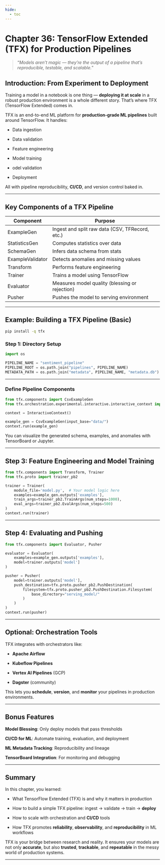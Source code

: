 ```yaml
---
hide:
  - toc
---
```


# Chapter 36: TensorFlow Extended (TFX) for Production Pipelines

> “*Models aren’t magic — they’re the output of a pipeline that’s reproducible, testable, and scalable.*”

## Introduction: From Experiment to Deployment

Training a model in a notebook is one thing — **deploying it at scale** in a robust production environment is a whole different story. That’s where TFX (TensorFlow Extended) comes in.

TFX is an end-to-end ML platform for **production-grade ML pipelines** built around TensorFlow. It handles:

- Data ingestion

- Data validation

- Feature engineering

- Model training

- odel validation

- Deployment

All with pipeline reproducibility, **CI/CD**, and version control baked in.

---

## Key Components of a TFX Pipeline

|Component	                |Purpose                                            |
|---------------------------|---------------------------------------------------|
|ExampleGen	                |Ingest and split raw data (CSV, TFRecord, etc.)    |
|StatisticsGen	            |Computes statistics over data                      |
|SchemaGen	                |Infers data schema from stats                      |
|ExampleValidator	        |Detects anomalies and missing values               |
|Transform	                |Performs feature engineering                       |
|Trainer	                |Trains a model using TensorFlow                    |
|Evaluator	                |Measures model quality (blessing or rejection)     |
|Pusher	                    |Pushes the model to serving environment            |

---

## Example: Building a TFX Pipeline (Basic)

```bash
pip install -q tfx
```
### Step 1: Directory Setup

```python
import os

PIPELINE_NAME = "sentiment_pipeline"
PIPELINE_ROOT = os.path.join("pipelines", PIPELINE_NAME)
METADATA_PATH = os.path.join("metadata", PIPELINE_NAME, "metadata.db")
```

---

### Define Pipeline Components

```python
from tfx.components import CsvExampleGen
from tfx.orchestration.experimental.interactive.interactive_context import InteractiveContext

context = InteractiveContext()

example_gen = CsvExampleGen(input_base="data/")
context.run(example_gen)
```
You can visualize the generated schema, examples, and anomalies with TensorBoard or Jupyter.

---

## Step 3: Feature Engineering and Model Training

```python
from tfx.components import Transform, Trainer
from tfx.proto import trainer_pb2

trainer = Trainer(
    module_file='model.py',  # Your model logic here
    examples=example_gen.outputs['examples'],
    train_args=trainer_pb2.TrainArgs(num_steps=1000),
    eval_args=trainer_pb2.EvalArgs(num_steps=500)
)
context.run(trainer)
```

---

## Step 4: Evaluating and Pushing

```python
from tfx.components import Evaluator, Pusher

evaluator = Evaluator(
    examples=example_gen.outputs['examples'],
    model=trainer.outputs['model']
)

pusher = Pusher(
    model=trainer.outputs['model'],
    push_destination=tfx.proto.pusher_pb2.PushDestination(
        filesystem=tfx.proto.pusher_pb2.PushDestination.Filesystem(
            base_directory="serving_model/"
        )
    )
)
context.run(pusher)
```

---

##  Optional: Orchestration Tools

TFX integrates with orchestrators like:

- **Apache Airflow**

- **Kubeflow Pipelines**

- **Vertex AI Pipelines** (GCP)

- **Dagster** (community)

This lets you **schedule**, **version**, and **monitor** your pipelines in production environments.

---

## Bonus Features

**Model Blessing**: Only deploy models that pass thresholds

**CI/CD for ML**: Automate training, evaluation, and deployment

**ML Metadata Tracking**: Reproducibility and lineage

**TensorBoard Integration**: For monitoring and debugging

---

## Summary

In this chapter, you learned:

- What TensorFlow Extended (TFX) is and why it matters in production

- How to build a simple TFX pipeline: ingest → validate → train → **deploy**

- How to scale with orchestration and **CI/CD** tools

- How TFX promotes **reliability**, **observability**, and **reproducibility** in ML workflows

TFX is your bridge between research and reality. It ensures your models are not only **accurate**, but also **trusted**, **trackable**, and **repeatable** in the messy world of production systems.

---
